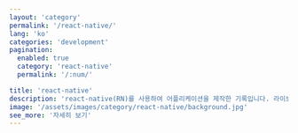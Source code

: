 ```yaml
---
layout: 'category'
permalink: '/react-native/'
lang: 'ko'
categories: 'development'
pagination:
  enabled: true
  category: 'react-native'
  permalink: '/:num/'

title: 'react-native'
description: 'react-native(RN)를 사용하여 어플리케이션을 제작한 기록입니다. 라이브러리 활용등 공개가 가능한 부분을 기록하였습니다.'
image: '/assets/images/category/react-native/background.jpg'
see_more: '자세히 보기'
---
```

